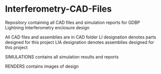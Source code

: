 # Interferometry-CAD-Files
Repository containing all CAD files and simulation reports for GDBP Lightning Interferometry enclosure design

All CAD files and assemblies are in CAD folder
LI designation denotes parts designed for this project
LIA designation denotes assemblies designed for this project

SIMULATIONS contains all simulation results and reports

RENDERS contains images of design

